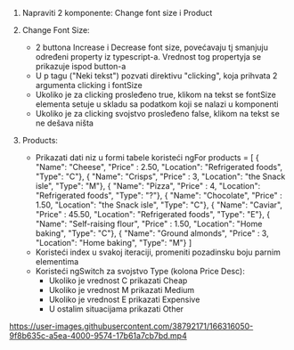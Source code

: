 1. Napraviti 2 komponente: Change font size i Product
2. Change Font Size:
	- 2 buttona Increase i Decrease font size, povećavaju tj smanjuju određeni property iz typescript-a. Vrednost tog propertyja se prikazuje ispod button-a
	- U p tagu ("Neki tekst") pozvati direktivu "clicking", koja prihvata 2 argumenta clicking i fontSize
	- Ukoliko je za clicking prosleđeno true, klikom na tekst se fontSize elementa setuje u skladu sa podatkom koji se nalazi u komponenti
	- Ukoliko je za clicking svojstvo prosleđeno false, klikom na tekst se ne dešava ništa

3. Products:
	- Prikazati dati niz u formi tabele koristeći ngFor
	products = [
      		{ "Name": "Cheese", "Price" : 2.50, "Location": "Refrigerated foods", "Type": "C"},
      		{ "Name": "Crisps", "Price" : 3, "Location": "the Snack isle", "Type": "M"},
      		{ "Name": "Pizza", "Price" : 4, "Location": "Refrigerated foods", "Type": "?"},
      		{ "Name": "Chocolate", "Price" : 1.50, "Location": "the Snack isle", "Type": "C"},
      		{ "Name": "Caviar", "Price" : 45.50, "Location": "Refrigerated foods", "Type": "E"},
      		{ "Name": "Self-raising flour", "Price" : 1.50, "Location": "Home baking", "Type": "C"},
      		{ "Name": "Ground almonds", "Price" : 3, "Location": "Home baking", "Type": "M"}
    	]
	- Koristeći index u svakoj iteraciji, promeniti pozadinsku boju parnim elementima
	- Koristeći ngSwitch za svojstvo Type (kolona Price Desc):
		- Ukoliko je vrednost C prikazati Cheap
		- Ukoliko je vrednost M prikazati Medium
		- Ukoliko je vrednost E prikazati Expensive
		- U ostalim situacijama prikazati Other


https://user-images.githubusercontent.com/38792171/166316050-9f8b635c-a5ea-4000-9574-17b61a7cb7bd.mp4


